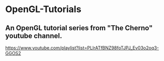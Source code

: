 # OpenGL-Tutorials

## An OpenGL tutorial series from "The Cherno" youtube channel.
https://www.youtube.com/playlist?list=PLlrATfBNZ98foTJPJ_Ev03o2oq3-GGOS2
